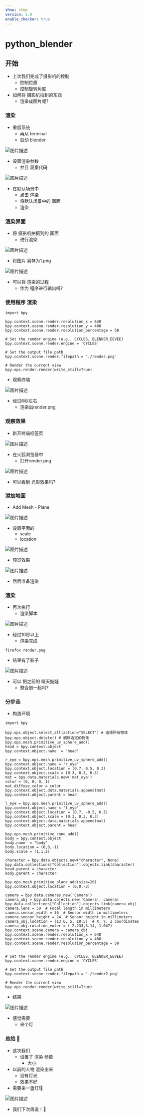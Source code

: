 ```yaml
---
show: step
version: 1.0 
enable_checker: true
---
```



# python_blender

## 开始

- 上次我们完成了摄影机的控制
	- 控制位置
	- 控制旋转角度
- 如何将 摄影机拍到的东西
	- 渲染成图片呢?

### 渲染

- 重启系统
	- 再从 terminal
	- 启动 blender

![图片描述](https://doc.shiyanlou.com/courses/uid1190679-20240605-1717567969325)

- 设置渲染参数
	- 并且 观察代码

![图片描述](https://doc.shiyanlou.com/courses/uid1190679-20240605-1717567549979)

- 在默认场景中
	- 点击 渲染 
	- 将默认场景中的 画面
	- 渲染

### 渲染界面

- 将 摄影机拍摄到的 画面
	- 进行渲染

![图片描述](https://doc.shiyanlou.com/courses/uid1190679-20240605-1717568125648)

- 将图片 另存为1.png

![图片描述](https://doc.shiyanlou.com/courses/uid1190679-20240519-1716118022056)

- 可以将 渲染的过程
	- 作为 程序进行输出吗?

### 使用程序 渲染

```
import bpy

bpy.context.scene.render.resolution_x = 640
bpy.context.scene.render.resolution_y = 480
bpy.context.scene.render.resolution_percentage = 50

# Set the render engine (e.g., CYCLES, BLENDER_EEVEE)
bpy.context.scene.render.engine = 'CYCLES'

# Set the output file path
bpy.context.scene.render.filepath = './render.png'

# Render the current view
bpy.ops.render.render(write_still=True)
```

- 观察终端

![图片描述](https://doc.shiyanlou.com/courses/uid1190679-20240605-1717568300721)

- 经过6秒左右
	- 渲染出render.png

### 观察效果

- 新开终端标签页

![图片描述](https://doc.shiyanlou.com/courses/uid1190679-20240605-1717568368953)

- 在火狐浏览器中
	- 打开render.png

![图片描述](https://doc.shiyanlou.com/courses/uid1190679-20240519-1716118112125)

- 可以看到 光影效果吗?

### 添加地面

- Add Mesh - Plane

![图片描述](https://doc.shiyanlou.com/courses/uid1190679-20240605-1717568430467)

- 设置平面的
	- scale
	- location

![图片描述](https://doc.shiyanlou.com/courses/uid1190679-20240605-1717568491253)

- 预览效果

![图片描述](https://doc.shiyanlou.com/courses/uid1190679-20240605-1717568508308)

- 然后准备渲染

### 渲染 

- 再次执行
	- 渲染脚本

![图片描述](https://doc.shiyanlou.com/courses/uid1190679-20240605-1717568560597)

- 经过10秒以上
	- 渲染完成

```
firefox render.png
```

- 结果有了影子

![图片描述](https://doc.shiyanlou.com/courses/uid1190679-20240519-1716119037487)

- 可以 把之前的 晴天娃娃
	- 整合到一起吗?

### 分步走

- 构造环境

```
import bpy

bpy.ops.object.select_all(action="SELECT") # 选择所有物体
bpy.ops.object.delete() # 删除选定的物体
bpy.ops.mesh.primitive_uv_sphere_add()
head = bpy.context.object
bpy.context.object.name  = "head"

r_eye = bpy.ops.mesh.primitive_uv_sphere_add()
bpy.context.object.name = "r_eye"
bpy.context.object.location = (0.7, 0.5, 0.3)
bpy.context.object.scale = (0.3, 0.3, 0.3)
mat = bpy.data.materials.new('mat_eye')
color = (0, 0, 0, 1)
mat.diffuse_color = color
bpy.context.object.data.materials.append(mat)
bpy.context.object.parent = head

l_eye = bpy.ops.mesh.primitive_uv_sphere_add()
bpy.context.object.name = "l_eye"
bpy.context.object.location = (0.7, -0.5, 0.3)
bpy.context.object.scale = (0.3, 0.3, 0.3)
bpy.context.object.data.materials.append(mat)
bpy.context.object.parent = head

bpy.ops.mesh.primitive_cone_add()
body = bpy.context.object
body.name  = "body"
body.location = (0,0,-1)
body.scale = (1,1,2)

character = bpy.data.objects.new("character", None)
bpy.data.collections["Collection"].objects.link(character)
head.parent = character
body.parent = character

bpy.ops.mesh.primitive_plane_add(size=20)
bpy.context.object.location = (0,0,-3)

camera = bpy.data.cameras.new('Camera')
camera_obj = bpy.data.objects.new('Camera', camera)
bpy.data.collections["Collection"].objects.link(camera_obj)
camera.lens = 50  # Focal length in millimeters
camera.sensor_width = 36  # Sensor width in millimeters
camera.sensor_height = 24  # Sensor height in millimeters
camera_obj.location = (13.6, 5, 10.5)  # X, Y, Z coordinates
camera_obj.rotation_euler = (-2.233,3.14,-1.047)
bpy.context.scene.camera = camera_obj
bpy.context.scene.render.resolution_x = 640
bpy.context.scene.render.resolution_y = 480
bpy.context.scene.render.resolution_percentage = 50


# Set the render engine (e.g., CYCLES, BLENDER_EEVEE)
bpy.context.scene.render.engine = 'CYCLES'

# Set the output file path
bpy.context.scene.render.filepath = './render2.png'

# Render the current view
bpy.ops.render.render(write_still=True)
```

- 结果

![图片描述](https://doc.shiyanlou.com/courses/uid1190679-20240528-1716869027374)

- 感觉需要 
	- 来个灯

### 总结 🤔

- 这次我们 
	- 设置了 渲染 参数
		- 大小
- 以前的人物  渲染出来
	- 没有灯光 
	- 效果不好
- 需要来一盏灯!🤔

![图片描述](https://doc.shiyanlou.com/courses/uid1190679-20240519-1716124022964)

- 我们下次再说！👋
